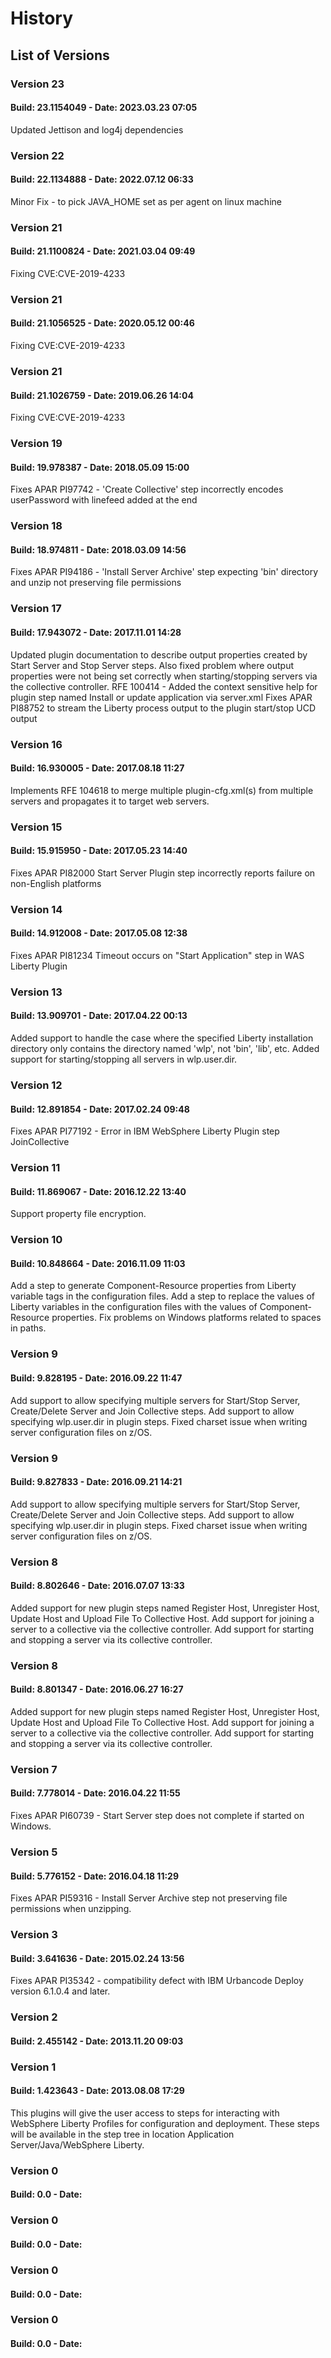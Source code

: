 # History
 
## List of Versions
 
### Version 23
 
#### Build: 23.1154049 - Date: 2023.03.23 07:05
 
Updated Jettison and log4j dependencies
 
### Version 22
 
#### Build: 22.1134888 - Date: 2022.07.12 06:33
 
Minor Fix - to pick JAVA_HOME set as per agent on linux machine
 
### Version 21
 
#### Build: 21.1100824 - Date: 2021.03.04 09:49
 
Fixing CVE:CVE-2019-4233
 
### Version 21
 
#### Build: 21.1056525 - Date: 2020.05.12 00:46
 
Fixing CVE:CVE-2019-4233
 
### Version 21
 
#### Build: 21.1026759 - Date: 2019.06.26 14:04
 
Fixing CVE:CVE-2019-4233
 
### Version 19
 
#### Build: 19.978387 - Date: 2018.05.09 15:00
 
Fixes APAR PI97742 - 'Create Collective' step incorrectly encodes userPassword with linefeed added at the end
 
### Version 18
 
#### Build: 18.974811 - Date: 2018.03.09 14:56
 
Fixes APAR PI94186 - 'Install Server Archive' step expecting 'bin' directory and unzip not preserving file permissions
 
### Version 17
 
#### Build: 17.943072 - Date: 2017.11.01 14:28
 
Updated plugin documentation to describe output properties created by Start Server and Stop Server steps.  Also fixed problem where output properties were not being set correctly when starting/stopping servers via the collective controller.
RFE 100414 - Added the context sensitive help for plugin step named Install or update application via server.xml
Fixes APAR PI88752 to stream the Liberty process output to the plugin start/stop UCD output
 
### Version 16
 
#### Build: 16.930005 - Date: 2017.08.18 11:27
 
Implements RFE 104618 to merge multiple plugin-cfg.xml(s) from multiple servers and propagates it to target web servers.
 
### Version 15
 
#### Build: 15.915950 - Date: 2017.05.23 14:40
 
Fixes APAR PI82000 Start Server Plugin step incorrectly reports failure on non-English platforms
 
### Version 14
 
#### Build: 14.912008 - Date: 2017.05.08 12:38
 
Fixes APAR PI81234 Timeout occurs on "Start Application" step in WAS Liberty Plugin
 
### Version 13
 
#### Build: 13.909701 - Date: 2017.04.22 00:13
 
Added support to handle the case where the specified Liberty installation directory only contains the directory named 'wlp', not 'bin', 'lib', etc.
Added support for starting/stopping all servers in wlp.user.dir.
 
### Version 12
 
#### Build: 12.891854 - Date: 2017.02.24 09:48
 
Fixes APAR PI77192 - Error in IBM WebSphere Liberty Plugin step JoinCollective
 
### Version 11
 
#### Build: 11.869067 - Date: 2016.12.22 13:40
 
Support property file encryption.
 
### Version 10
 
#### Build: 10.848664 - Date: 2016.11.09 11:03
 
Add a step to generate Component-Resource properties from Liberty variable tags in the configuration files.
Add a step to replace the values of Liberty variables in the configuration files with the values of Component-Resource properties.
Fix problems on Windows platforms related to spaces in paths.
 
### Version 9
 
#### Build: 9.828195 - Date: 2016.09.22 11:47
 
Add support to allow specifying multiple servers for Start/Stop Server, Create/Delete Server and Join Collective steps.
Add support to allow specifying wlp.user.dir in plugin steps.
Fixed charset issue when writing server configuration files on z/OS.
 
### Version 9
 
#### Build: 9.827833 - Date: 2016.09.21 14:21
 
Add support to allow specifying multiple servers for Start/Stop Server, Create/Delete Server and Join Collective steps.
Add support to allow specifying wlp.user.dir in plugin steps.
Fixed charset issue when writing server configuration files on z/OS.
 
### Version 8
 
#### Build: 8.802646 - Date: 2016.07.07 13:33
 
Added support for new plugin steps named Register Host, Unregister Host, Update Host and Upload File To Collective Host.
Add support for joining a server to a collective via the collective controller.
Add support for starting and stopping a server via its collective controller.
 
### Version 8
 
#### Build: 8.801347 - Date: 2016.06.27 16:27
 
Added support for new plugin steps named Register Host, Unregister Host, Update Host and Upload File To Collective Host.
Add support for joining a server to a collective via the collective controller.
Add support for starting and stopping a server via its collective controller.
 
### Version 7
 
#### Build: 7.778014 - Date: 2016.04.22 11:55
 
Fixes APAR PI60739 - Start Server step does not complete if started on Windows.
 
### Version 5
 
#### Build: 5.776152 - Date: 2016.04.18 11:29
 
Fixes APAR PI59316 - Install Server Archive step not preserving file permissions when unzipping.
 
### Version 3
 
#### Build: 3.641636 - Date: 2015.02.24 13:56
 
Fixes APAR PI35342 - compatibility defect with IBM Urbancode Deploy version 6.1.0.4 and later.
 
### Version 2
 
#### Build: 2.455142 - Date: 2013.11.20 09:03
 

 
### Version 1
 
#### Build: 1.423643 - Date: 2013.08.08 17:29
 
This plugins will give the user access to steps for interacting with WebSphere Liberty Profiles for configuration and deployment. These steps will be available in the step tree in location Application Server/Java/WebSphere Liberty.
 
### Version 0
 
#### Build: 0.0 - Date: 
 

 
### Version 0
 
#### Build: 0.0 - Date: 
 

 
### Version 0
 
#### Build: 0.0 - Date: 
 

 
### Version 0
 
#### Build: 0.0 - Date: 
 

 

